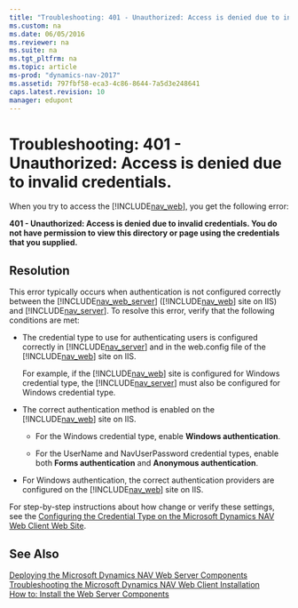 ```yaml
---
title: "Troubleshooting: 401 - Unauthorized: Access is denied due to invalid credentials."
ms.custom: na
ms.date: 06/05/2016
ms.reviewer: na
ms.suite: na
ms.tgt_pltfrm: na
ms.topic: article
ms-prod: "dynamics-nav-2017"
ms.assetid: 797fbf58-eca3-4c86-8644-7a5d3e248641
caps.latest.revision: 10
manager: edupont
---
```

# Troubleshooting: 401 - Unauthorized: Access is denied due to invalid credentials.
When you try to access the [!INCLUDE[nav_web](includes/nav_web_md.md)], you get the following error:  
  
 **401 \- Unauthorized: Access is denied due to invalid credentials. You do not have permission to view this directory or page using the credentials that you supplied.**  
  
## Resolution  
 This error typically occurs when authentication is not configured correctly between the [!INCLUDE[nav_web_server](includes/nav_web_server_md.md)] \([!INCLUDE[nav_web](includes/nav_web_md.md)] site on IIS\) and [!INCLUDE[nav_server](includes/nav_server_md.md)]. To resolve this error, verify that the following conditions are met:  
  
-   The credential type to use for authenticating users is configured correctly in [!INCLUDE[nav_server](includes/nav_server_md.md)] and in the web.config file of the [!INCLUDE[nav_web](includes/nav_web_md.md)] site on IIS.  
  
     For example, if the [!INCLUDE[nav_web](includes/nav_web_md.md)] site is configured for Windows credential type, the [!INCLUDE[nav_server](includes/nav_server_md.md)] must also be configured for Windows credential type.  
  
-   The correct authentication method is enabled on the [!INCLUDE[nav_web](includes/nav_web_md.md)] site on IIS.  
  
    -   For the Windows credential type, enable **Windows authentication**.  
  
    -   For the UserName and NavUserPassword credential types, enable both **Forms authentication** and **Anonymous authentication**.  
  
-   For Windows authentication, the correct authentication providers are configured on the [!INCLUDE[nav_web](includes/nav_web_md.md)] site on IIS.  
  
 For step\-by\-step instructions about how change or verify these settings, see the [Configuring the Credential Type on the Microsoft Dynamics NAV Web Client Web Site](../Topic/How%20to:%20Configure%20Authentication%20of%20Microsoft%20Dynamics%20NAV%20Web%20Client%20Users.md#WebClient).  
  
## See Also  
 [Deploying the Microsoft Dynamics NAV Web Server Components](Deploying-the-Microsoft-Dynamics-NAV-Web-Server-Components.md)   
 [Troubleshooting the Microsoft Dynamics NAV Web Client Installation](Troubleshooting-the-Microsoft-Dynamics-NAV-Web-Client-Installation.md)   
 [How to: Install the Web Server Components](../Topic/How%20to:%20Install%20the%20Web%20Server%20Components.md)